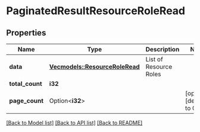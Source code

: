 # PaginatedResultResourceRoleRead

## Properties

Name | Type | Description | Notes
------------ | ------------- | ------------- | -------------
**data** | [**Vec<models::ResourceRoleRead>**](ResourceRoleRead.md) | List of Resource Roles | 
**total_count** | **i32** |  | 
**page_count** | Option<**i32**> |  | [optional][default to 0]

[[Back to Model list]](../README.md#documentation-for-models) [[Back to API list]](../README.md#documentation-for-api-endpoints) [[Back to README]](../README.md)



